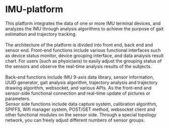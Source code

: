 # IMU-platform
This platform integrates the data of one or more IMU terminal devices, and analyzes the IMU through analysis algorithms to achieve the purpose of gait estimation and trajectory tracking.
<br>
<br>The architecture of the platform is divided into front end, back end and sensor end. Front-end functions include various functional interfaces such as device status monitor, device grouping interface, and data analysis result chart. For users (such as physicians) to easily adjust the grouping status of the sensors and observe the real-time analysis results of the subjects.
<br>
<br>Back-end functions include IMU 9-axis data library, sensor information, UUID generator, gait analysis algorithm, trajectory analysis and trajectory drawing algorithm, websocket, and various APIs. As the front-end and sensor-side functional connection and real-time update of pictures or parameters.
<br>Sensor side functions include data capture system, calibration algorithm, SPIFFS, Wifi manager system, POST/GET method, websocket client and other functional modules on the sensor side. Through a special topology network, you can freely adjust different numbers of sensor groups.
